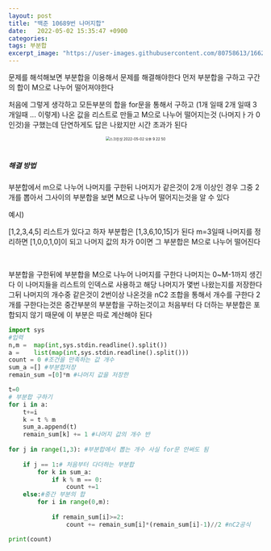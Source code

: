 ```yaml
---
layout: post
title: "백준 10689번 나머지합"
date:   2022-05-02 15:35:47 +0900
categories:
tags: 부분합
excerpt_image: "https://user-images.githubusercontent.com/80758613/166232956-32883f66-5542-4c28-85bd-417addbec5a2.png"
---
```


문제를 해석해보면 부분합을 이용해서 문제를 해결해야한다 먼저 부분합을 구하고 구간의 합이 M으로 나누어 떨어져야한다 

처음에 그렇게 생각하고 모든부분의 합을 for문을 통해서 구하고 (1개 일때 2개 일때 3개일때 ... 이렇게) 나온 값을 리스트로 만들고 M으로 나누어 떨어지는것 (나머지ㅏ가 0인것)을 구했는데 단연하게도 답은 나왔지만 시간 초과가 된다

<center>
<img  alt="스크린샷 2022-05-02 오후 9 22 50" src="https://user-images.githubusercontent.com/80758613/166232956-32883f66-5542-4c28-85bd-417addbec5a2.png" style="zoom:50%;">
</center>
&nbsp;

##### 해결 방법

부분합에서 m으로 나누어 나머지를 구한뒤 나머지가 같은것이 2개 이상인 경우 그중 2개를 뽑아서 그사이의 부분합을 보면 M으로 나누어 떨어지는것을 알 수 있다 

예시)

[1,2,3,4,5] 리스트가 있다고 하자 부분합은 [1,3,6,10,15]가 된다 m=3일때 나머지를 정리하면 [1,0,0,1,0]이 되고 나머지 값의 차가 0이면 그 부분합은 M으로 나누어 떨어진다

&nbsp;

부분합을 구한뒤에 부분합을 M으로 나누어 나머지를 구한다 나머지는 0~M-1까지 생긴다 이 나머지들을 리스트의 인덱스로 사용하고 해당 나머지가 몇번 나왔는지를 저장한다 그뒤 나머지의 개수중 같은것이 2번이상 나온것을 nC2 조합을 통해서 개수를 구한다 2개를 구한다는것은 중간부분의 부분합을 구하는것이고 처음부터 다 더하는 부분합은 포합되지 않기 때문에 이 부분은 따로 계산해야 된다



```python
import sys
#입력
n,m =  map(int,sys.stdin.readline().split())
a =    list(map(int,sys.stdin.readline().split()))
count = 0 #조건을 만족하는 값 개수
sum_a =[] #부분합저장 
remain_sum =[0]*m #나머지 값을 저장한

t=0
# 부분합 구하기
for i in a:
    t+=i
    k = t % m
    sum_a.append(t)
    remain_sum[k] += 1 #나머지 값의 개수 반
    
for j in range(1,3): #부분합에서 뽑는 개수 사실 for문 안써도 됨
    
    if j == 1:# 처음부터 다더하는 부분합
        for k in sum_a:
            if k % m == 0:
                count +=1        
    else:#중간 부분의 합
        for i in range(0,m):
    
            if remain_sum[i]>=2:
                count += remain_sum[i]*(remain_sum[i]-1)//2 #nC2공식

print(count)
```



